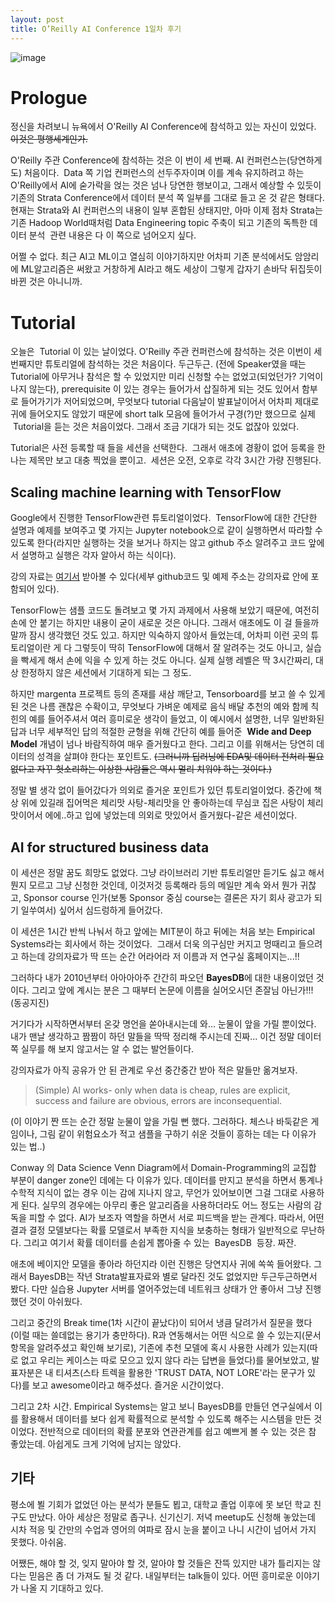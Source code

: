 ```yaml
---
layout: post
title: O’Reilly AI Conference 1일차 후기
---
```


![image](https://cojette.files.wordpress.com/2017/06/img_6580.jpg?w=2720)

# Prologue

정신을 차려보니 뉴욕에서 O'Reilly AI Conference에 참석하고 있는 자신이 있었다. ~~이것은 평행세계인가.~~

O'Reilly 주관 Conference에 참석하는 것은 이 번이 세 번째. AI 컨퍼런스는(당연하게도) 처음이다.  Data 쪽 기업 컨퍼런스의 선두주자이며 이를 계속 유지하려고 하는 O'Reilly에서 AI에 숟가락을 얹는 것은 넘나 당연한 행보이고, 그래서 예상할 수 있듯이 기존의 Strata Conference에서 데이터 분석 쪽 일부를 그대로 들고 온 것 같은 형태다. 현재는 Strata와 AI 컨퍼런스의 내용이 일부 혼합된 상태지만, 아마 이제 점차 Strata는 기존 Hadoop World때처럼 Data Engineering topic 주축이 되고 기존의 독특한 데이터 분석  관련 내용은 다 이 쪽으로 넘어오지 싶다.  

어쩔 수 없다. 최근 AI고 ML이고 열심히 이야기하지만 어차피 기존 분석에서도 암암리에 ML알고리즘은 써왔고 거창하게 AI라고 해도 세상이 그렇게 갑자기 손바닥 뒤집듯이 바뀐 것은 아니니까. 

# Tutorial

오늘은  Tutorial 이 있는 날이었다. O'Reilly 주관 컨퍼런스에 참석하는 것은 이번이 세 번째지만 튜토리얼에 참석하는 것은 처음이다. 두근두근. (전에 Speaker였을 때는 Tutorial에 아무거나 참석은 할 수 있었지만 미리 신청할 수는 없었고(되었던가? 기억이 나지 않는다), prerequisite 이 있는 경우는 들어가서 삽질하게 되는 것도 있어서 함부로 들어가기가 저어되었으며, 무엇보다 tutorial 다음날이 발표날이어서 어차피 제대로 귀에 들어오지도 않았기 때문에 short talk 모음에 들어가서 구경(?)만 했으므로 실제  Tutorial을 듣는 것은 처음이었다. 그래서 조금 기대가 되는 것도 없잖아 있었다.

Tutorial은 사전 등록할 때 들을 세션을 선택한다.  그래서 애초에 경황이 없어 등록을 한 나는 제목만 보고 대충 찍었을 뿐이고.  세션은 오전, 오후로 각각 3시간 가량 진행된다.

## Scaling machine learning with TensorFlow

Google에서 진행한 TensorFlow관련 튜토리얼이었다.  TensorFlow에 대한 간단한 설명과 예제를 보여주고 몇 가지는 Jupyter notebook으로 같이 실행하면서 따라할 수 있도록 한다(라지만 실행하는 것을 보거나 하지는 않고 github 주소 알려주고 코드 앞에서 설명하고 실행은 각자 알아서 하는 식이다). 

강의 자료는 [여기서](https://cojette.files.wordpress.com/2017/06/tf-aiconf_0627.pdf) 받아볼 수 있다(세부 github코드 및 예제 주소는 강의자료 안에 포함되어 있다).

TensorFlow는 샘플 코드도 돌려보고 몇 가지 과제에서 사용해 보았기 때문에, 여전히 손에 안 붙기는 하지만 내용이 굳이 새로운 것은 아니다. 그래서 애초에도 이 걸 들을까 말까 잠시 생각했던 것도 있고. 하지만 익숙하지 않아서 들었는데, 어차피 이런 곳의 튜토리얼이란 게 다 그렇듯이 딱히 TensorFlow에 대해서 잘 알려주는 것도 아니고, 실습을 빡세게 해서 손에 익을 수 있게 하는 것도 아니다. 실제 실행 레벨은 딱 3시간짜리, 대상 한정하지 않은 세션에서 기대하게 되는 그 정도. 

하지만 margenta 프로젝트 등의 존재를 새삼 깨닫고, Tensorboard를 보고 쓸 수 있게 된 것은 나름 괜찮은 수확이고, 무엇보다 가벼운 예제로 음식 배달 추천의 예와 함께 칙힌의 예를 들어주셔서 여러 흥미로운 생각이 들었고, 이 예시에서 설명한, 너무 일반화된 답과 너무 세부적인 답의 적절한 균형을 위해 간단히 예를 들어준  **Wide and Deep Model** 개념이 넘나 바람직하여 매우 즐거웠다고 한다. 그리고 이를 위해서는 당연히 데이터의 성격을 살펴야 한다는 포인트도. ~~(그러니까 딥러닝에 EDA및 데이터 전처리 필요없다고 자꾸 헛소리하는 이상한 사람들은 역시 멀리 치워야 하는 것이다.)~~

정말 별 생각 없이 들어갔다가 의외로 즐거운 포인트가 있던 튜토리얼이었다. 중간에 책상 위에 있길래 집어먹은 체리맛 사탕-체리맛을 안 좋아하는데 무심코 집은 사탕이 체리맛이어서 에에..하고 입에 넣었는데 의외로 맛있어서 즐거웠다-같은 세션이었다.

## AI for structured business data

이 세션은 정말 꿈도 희망도 없었다. 그냥 라이브러리 기반 튜토리얼만 듣기도 싫고 해서 뭔지 모르고 그냥 신청한 것인데, 이것저것 등록해라 등의 메일만 계속 와서 뭔가 귀찮고, Sponsor course 인가(보통 Sponsor 중심 course는 결론은 자기 회사 광고가 되기 일쑤여서) 싶어서 심드렁하게 들어갔다.

이 세션은 1시간 반씩 나눠서 하고 앞에는 MIT분이 하고 뒤에는 처음 보는 Empirical Systems라는 회사에서 하는 것이었다.  그래서 더욱 의구심만 커지고 멍때리고 들으려고 하는데 강의자료가 딱 뜨는 순간 어라어라 저 이름과 저 연구실 홈페이지는...!!

그러하다 내가 2010년부터 아아아아주 간간히 파오던 **BayesDB**에 대한 내용이었던 것이다. 그리고 앞에 계시는 분은 그 때부터 논문에 이름을 실어오시던 존잘님 아닌가!!! (동공지진)

거기다가 시작하면서부터 온갖 명언을 쏟아내시는데 와… 눈물이 앞을 가릴 뿐이었다. 내가 맨날 생각하고 짬짬이 하던 말들을 딱딱 정리해 주시는데 진짜... 이건 정말 데이터쪽 실무를 해 보지 않고서는 알 수 없는 발언들이다.

강의자료가 아직 공유가 안 된 관계로 우선 중간중간 받아 적은 말들만 옮겨보자.

> (Simple) AI works- only when data is cheap, rules are explicit, success and failure are obvious, errors are inconsequential. 

(이 이야기 짠 뜨는 순간 정말 눈물이 앞을 가릴 뻔 했다. 그러하다. 체스나 바둑같은 게임이나, 그림 같이 위험요소가 적고 샘플을 구하기 쉬운 것들이 흥하는 데는 다 이유가 있는 법..)

Conway 의 Data Science Venn Diagram에서 Domain-Programming의 교집합 부분이 danger zone인 데에는 다 이유가 있다. 데이터를 만지고 분석을 하면서 통계나 수학적 지식이 없는 경우 이는 감에 지나지 않고, 무언가 있어보이면 그걸 그대로 사용하게 된다.
실무의 경우에는 아무리 좋은 알고리즘을 사용하더라도 어느 정도는 사람의 감독을 피할 수 없다. AI가 보조자 역할을 하면서 서로 피드백을 받는 관계다.
따라서, 어떤 결과 결정 모델보다는 확률 모델로서 부족한 지식을 보충하는 형태가 일반적으로 무난하다.
그리고 여기서 확률 데이터를 손쉽게 뽑아줄 수 있는  BayesDB  등장. 짜잔.

애초에 베이지안 모델을 좋아라 하던지라 이런 진행은 당연지사 귀에 쏙쏙 들어왔다. 그래서 BayesDB는 작년 Strata발표자료와 별로 달라진 것도 없었지만 두근두근하면서 봤다. 다만 실습용 Jupyter 서버를 열어주었는데 네트워크 상태가 안 좋아서 그냥 진행했던 것이 아쉬웠다.

그리고 중간의 Break time(1차 시간이 끝났다)이 되어서 냉큼 달려가서 질문을 했다 (이럴 때는 쓸데없는 용기가 충만하다). R과 연동해서는 어떤 식으로 쓸 수 있는지(문서 항목을 알려주셨고 확인해 보기로), 기존에 추천 모델에 혹시 사용한 사례가 있는지(따로 없고 우리는 케이스는 따로 모으고 있지 않다 라는 답변을 들었다)를 물어보았고, 발표자분은 내 티셔츠(스타 트렉을 활용한 'TRUST DATA, NOT LORE'라는 문구가 있다)를 보고 awesome이라고 해주셨다. 즐거운 시간이었다.

그리고 2차 시간. Empirical Systems는 알고 보니 BayesDB를 만들던 연구실에서 이를 활용해서 데이터를 보다 쉽게 확률적으로 분석할 수 있도록 해주는 시스템을 만든 것이었다. 전반적으로 데이터의 확률 분포와 연관관계를 쉽고 예쁘게 볼 수 있는 것은 참 좋았는데. 아쉽게도 크게 기억에 남지는 않았다. 


## 기타

평소에 뵐 기회가 없었던 아는 분석가 분들도 뵙고, 대학교 졸업 이후에 못 보던 학교 친구도 만났다. 아아 세상은 정말로 좁구나. 신기신기.
저녁 meetup도 신청해 놓았는데 시차 적응 및 간만의 수업과 영어의 여파로 잠시 눈을 붙이고 나니 시간이 넘어서 가지 못했다. 아쉬움. 

어쨌든, 해야 할 것, 잊지 말아야 할 것, 알아야 할 것들은 잔뜩 있지만 내가 틀리지는 않다는 믿음은 좀 더 가져도 될 것 같다. 
내일부터는 talk들이 있다. 어떤 흥미로운 이야기가 나올 지 기대하고 있다. 

